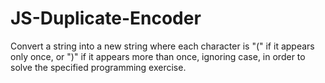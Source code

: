 # JS-Duplicate-Encoder
Convert a string into a new string where each character is "(" if it appears only once, or ")" if it appears more than once, ignoring case, in order to solve the specified programming exercise.
